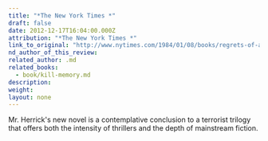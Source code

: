 ```yaml
---
title: "*The New York Times *"
draft: false
date: 2012-12-17T16:04:00.000Z
attribution: "*The New York Times *"
link_to_original: "http://www.nytimes.com/1984/01/08/books/regrets-of-a-revolutionary.html"
nd_author_of_this_review:
related_author: .md
related_books:
  - book/kill-memory.md
description:
weight:
layout: none
---
```

Mr. Herrick's new novel is a contemplative conclusion to a terrorist trilogy that offers both the intensity of thrillers and the depth of mainstream fiction.

